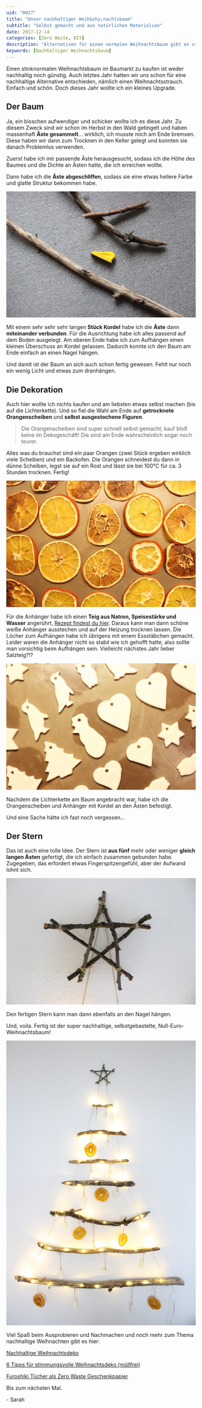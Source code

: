 ```yaml
---
uid: "0027"
title: "Unser nachhaltiger Weih&shy;nachtsbaum"
subtitle: "Selbst gemacht und aus natürlichen Materialien"
date: 2017-12-14
categories: [Zero Waste, DIY]
description: "Alternativen für einen normalen Weihnachtsbaum gibt es viele. Unser nachhaltiger Weihnachtsbaum hat fast nichts gekostet und ist komplett selbst gemacht."
keywords: [Nachhaltiger Weihnachtsbaum]
---
```

Einen stinknormalen Weihnachtsbaum im Baumarkt zu kaufen ist weder nachhaltig noch günstig. Auch letztes Jahr hatten wir uns schon für eine nachhaltige Alternative entschieden, nämlich einen Weihnachtsstrauch. Einfach und schön. Doch dieses Jahr wollte ich ein kleines Upgrade.

## Der Baum
Ja, ein bisschen aufwendiger und schicker wollte ich es diese Jahr. Zu diesem Zweck sind wir schon im Herbst in den Wald getingelt und haben massenhaft **Äste gesammelt**... wirklich, ich musste mich am Ende bremsen. Diese haben wir dann zum Trocknen in den Keller gelegt und konnten sie danach Problemlos verwenden.

Zuerst habe ich mir passende Äste herausgesucht, sodass ich die Höhe des Baumes und die Dichte an Ästen hatte, die ich erreichen wollte.

Dann habe ich die **Äste abgeschliffen**, sodass sie eine etwas hellere Farbe und glatte Struktur bekommen habe.

![Abschleifen der Äste](/assets/inpost-images/2017/2017-12-14-abschleifen-der-aeste.jpg "© {{ site.title }}")

Mit einem sehr sehr sehr langen **Stück Kordel** habe ich die **Äste** dann **miteinander verbunden**. Für die Ausrichtung habe ich alles passend auf dem Boden ausgelegt. Am oberen Ende habe ich zum Aufhängen einen kleinen Überschuss an Kordel gelassen. Dadurch konnte ich den Baum am Ende einfach an einen Nagel hängen.

Und damit ist der Baum an sich auch schon fertig gewesen. Fehlt nur noch ein wenig Licht und etwas zum dranhängen.

## Die Dekoration
Auch hier wollte ich nichts kaufen und am liebsten etwas selbst machen (bis auf die Lichterkette). Und so fiel die Wahl am Ende auf **getrocknete Orangenscheiben** und **selbst ausgestochene Figuren**.

> Die Orangenscheiben sind super schnell selbst gemacht, kauf bloß keine im Dekogeschäft! Die sind am Ende wahrscheinlich sogar noch teurer.

Alles was du brauchst sind ein paar Orangen (zwei Stück ergeben wirklich viele Scheiben) und ein Backofen. Die Orangen schneidest du dann in dünne Scheiben, legst sie auf ein Rost und lässt sie bei 100°C für ca. 3 Stunden trocknen. Fertig!

![Getrocknete Orangenscheiben](/assets/inpost-images/2017/2017-12-14-getrocknete-orangen.jpg "© {{ site.title }}")

Für die Anhänger habe ich einen **Teig aus Natron, Speisestärke und Wasser** angerührt, [Rezept findest du hier](https://www.pinterest.de/pin/821555156996769201/). Daraus kann man dann schöne weiße Anhänger ausstechen und auf der Heizung trocknen lassen. Die Löcher zum Aufhängen habe ich übrigens mit einem Essstäbchen gemacht. Leider waren die Anhänger nicht so stabil wie ich gehofft hatte, also sollte man vorsichtig beim Aufhängen sein. Vielleicht nächstes Jahr lieber Salzteig?!?

![Anhänger aus Stärke](/assets/inpost-images/2017/2017-12-14-anhaenger-aus-staerke.jpg "© {{ site.title }}")

Nachdem die Lichterkette am Baum angebracht war, habe ich die Orangenscheiben und Anhänger mit Kordel an den Ästen befestigt.

Und eine Sache hätte ich fast noch vergessen...

## Der Stern
Das ist auch eine tolle Idee. Der Stern ist **aus fünf** mehr oder weniger **gleich langen Ästen** gefertigt, die ich einfach zusammen gebunden habe. Zugegeben, das erfordert etwas Fingerspitzengefühl, aber der Aufwand lohnt sich.

![Baumspitze](/assets/inpost-images/2017/2017-12-14-baumspitze.jpg "© {{ site.title }}")

Den fertigen Stern kann man dann ebenfalls an den Nagel hängen.

Und, voila. Fertig ist der super nachhaltige, selbstgebastelte, Null-Euro-Weihnachtsbaum!

![Der fertige Baum](/assets/inpost-images/2017/2017-12-14-der-baum.jpg "© {{ site.title }}")

Viel Spaß beim Ausprobieren und Nachmachen und noch mehr zum Thema nachhaltige Weihnachten gibt es hier:

[Nachhaltige Weihnachtsdeko](/blog/nachhaltige-weihnachtsdeko/)

[6 Tipps für stimmungsvolle Weihnachtsdeko (müllfrei)](/blog/6-tipps-fuer-stimmungsvolle-weihnachtsdeko-muellfrei/)

[Furoshiki Tücher als Zero Waste Geschenkpapier](/blog/furoshiki-tuecher-als-zero-waste-geschenkpapier/)

Bis zum nächsten Mal.

\- Sarah
